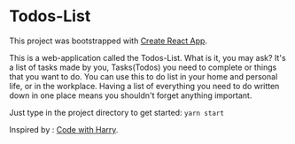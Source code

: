 # Todos-List

This project was bootstrapped with [Create React App](https://github.com/facebook/create-react-app).

This is a web-application called the Todos-List.
What is it, you may ask? It's a list of tasks made by you, Tasks(Todos) you need to complete or things that you want to do. You can use this to do list in your home and personal life, or in the workplace. Having a list of everything you need to do written down in one place means you shouldn't forget anything important.

Just type in the project directory to get started:
`yarn start`

Inspired by : [Code with Harry](https://www.youtube.com/c/CodeWithHarry).

